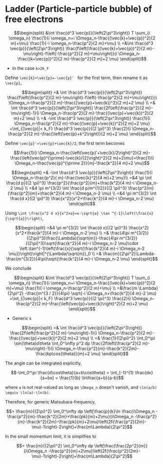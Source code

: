 # Ladder (Particle-particle bubble) of free electrons

```math
\begin{split}
 &\int \frac{d^3 \vec{p}}{\left(2\pi^3\right)} T \sum_{i \omega_n} \frac{1}{i \omega_n+i \Omega_n-\frac{(\vec{k}+\vec{p})^2}{2 m}+\mu} \frac{1}{-i \omega_n-\frac{p^2}{2 m}+\mu} \\
 =&\int \frac{d^3 \vec{p}}{\left(2\pi^3\right)}  \frac{f\left(\frac{(\vec{k}+\vec{p})^2}{2 m}-\mu\right)-f\left(-\frac{p^2}{2 m}+\mu\right)}{i \Omega_n-\frac{(k+\vec{p})^2}{2 m}-\frac{p^2}{2 m}+2 \mu}  
 \end{split}
```
- In the case ``k>2k_F``

Define ``\vec{k}+\vec{p}=-\vec{p}' `` for the first term, then rename it as ``\vec{p}``,

```math
\begin{split}
=&  \int \frac{d^3 \vec{p}}{\left(2\pi^3\right)} \frac{f\left(\frac{p^2}{2 m}-\mu\right)-f\left(-\frac{p^2}{2 m}+\mu\right)}{i \Omega_n-\frac{p^2}{2 m}-\frac{(\vec{p}+\vec{k})^2}{2 m}+2 \mu} \\
=&  \int \frac{d^3 \vec{p}}{\left(2\pi^3\right)} \frac{2f\left(\frac{p^2}{2 m}-\mu\right)-1}{i \Omega_n-\frac{p^2}{2 m}-\frac{(\vec{p}+\vec{k})^2}{2 m}+2 \mu} \\
=& -\int \frac{d^3 \vec{p}}{\left(2\pi^3\right)} \frac{1}{i \Omega_n-\frac{p^2}{2 m}-\frac{(\vec{p}+\vec{k})^2}{2 m}+2 \mu} +\int_{|\vec{p}|< k_F} \frac{d^3 \vec{p}}{(2 \pi)^3} \frac{2}{i \Omega_n-\frac{p^2}{2 m}-\frac{\left(\vec{p}+k^2\right)}{2 m}+2 \mu}
\end{split}
```

Define ``\vec{p}'=\vec{p}+\vec{k}/2``, the first term becomes
```math
\frac{1}{i \Omega_n-\frac{\left(\vec{p}’+\vec{k}/2\right)^2}{2 m}-\frac{\left(\vec{p}^{\prime}-\vec{k}/{2}\right)^2}{2 m}+2\mu}=\frac{1}{i \Omega_n-\frac{\vec{p}^{\prime 2}}{m}-\frac{k^2}{4 m}+2 \mu}
```
```math
\begin{split}
=& -\int \frac{d^3 \vec{p}}{\left(2\pi^3\right)} \frac{1}{i \Omega_n-\frac{p^2}{ m}-\frac{\vec{k}^2}{4 m}+2 \mu}\\
=&4 \pi \int \frac{d p}{(2 \pi)^3} \frac{p^2}{\frac{p^2}{m}+\frac{k^2}{4 m}-i \Omega_n-2 \mu} \\
=&4 \pi m^{3/2} \int \frac{d p/m^{1/2}}{(2 \pi)^3} \frac{p^2/m}{\frac{p^2}{m}+\frac{k^2}{4 m}-i \Omega_n-2 \mu} \\
=&4 \pi m^{3/2} \int \frac{d x}{(2 \pi)^3} \frac{x^2}{x^2+\frac{k^2}{4 m}-i \Omega_n-2 \mu}
\end{split}
```
Using ``\int \frac{x^2 d x}{x^2+a}=x-\sqrt{a} \tan ^{-1}\left(\frac{x}{\sqrt{a}}\right)``,
```math
\begin{split}
=&4 \pi m^{3/2} \int \frac{d x}{(2 \pi)^3} \frac{x^2}{x^2+\frac{k^2}{4 m}-i \Omega_n-2 \mu} \\
=& \frac{4\pi m^{3/2}}{(2\pi)^3}\frac{\Lambda}{\sqrt{m}}-\frac{4\pi m^{3/2}}{(2\pi)^3}\sqrt{\frac{k^2}{4 m}-i \Omega_n-2 \mu}\cdot \left.\tan^{-1}\left(\frac{x}{\sqrt{\frac{k^2}{4 m}-i \Omega_n-2 \mu}}\right)\right|^{\Lambda/\sqrt{m}}_0 \\
=& \frac{m}{2\pi^2}\Lambda-\frac{m^{3/2}}{4\pi}\sqrt{\frac{k^2}{4 m}-i \Omega_n-2 \mu} 
\end{split}
```
We conclude
```math
\begin{split}
 &\int \frac{d^3 \vec{p}}{\left(2\pi^3\right)} T \sum_{i \omega_n} \frac{1}{i \omega_n+i \Omega_n-\frac{(\vec{k}+\vec{p})^2}{2 m}+\mu} \frac{1}{-i \omega_n-\frac{p^2}{2 m}+\mu} \\
=&\frac{m \Lambda}{2\pi^2} -\frac{m^{3 / 2}}{4\pi} \sqrt{-i \Omega_n+\frac{k^2}{4 m}-2 \mu} 
+\int_{|\vec{p}|< k_F} \frac{d^3 \vec{p}}{(2 \pi)^3} \frac{2}{i \Omega_n-\frac{p^2}{2 m}-\frac{\left(\vec{p}+\vec{k}\right)^2}{2 m}+2 \mu}
\end{split}
```

- Generic ``k``
```math
\begin{split}
=&  \int \frac{d^3 \vec{p}}{\left(2\pi^3\right)} \frac{2f\left(\frac{p^2}{2 m}-\mu\right)-1}{i \Omega_n-\frac{p^2}{2 m}-\frac{(\vec{p}+\vec{k})^2}{2 m}+2 \mu} \\
=& \frac{1}{(2\pi)^2} \int_0^\pi \sin(\theta)d\theta \int_0^\infty p^2 dp \frac{2f\left(\frac{p^2}{2 m}-\mu\right)-1}{i \Omega_n-\frac{p^2}{m}-\frac{k^2}{2m}-\frac{kp\cos(\theta)}{m}+2 \mu}
\end{split}
```
The angle can be integrated explicitly,
```math
-\int_0^\pi \frac{d\cos\theta}{a+b\cos\theta} = \int_{-1}^{1} \frac{dx}{a+bx} = \frac{1}{b} \ln\frac{a+b}{a-b}
```
where ``a`` is not real-valued as long as ``\Omega_n`` doesn't vanish, and ``\ln(a/b) \equiv \ln(a)-\ln(b)``.

Therefore, for generic Matsubara-frequency,
```math
= \frac{m}{(2\pi)^2} \int_0^\infty dp \left[\frac{p}{k}\ln \frac{i\Omega_n -\frac{p^2}{m}-\frac{k^2}{2m}+\frac{pk}{m}+2\mu}{i\Omega_n -\frac{p^2}{m}-\frac{k^2}{2m}-\frac{pk}{m}+2\mu}\left(2f(\frac{p^2}{2m}-\mu)-1\right)-2\right]+\frac{m\Lambda}{2\pi^2}
```

In the small momentum limit, it is simplifies to
```math
= \frac{m}{(2\pi)^2} \int_0^\infty dp \left[\frac{\frac{2p^2}{m}}{i\Omega_n -\frac{p^2}{m}+2\mu}\left(2f(\frac{p^2}{2m}-\mu)-1\right)-2\right]+\frac{m\Lambda}{2\pi^2}
```